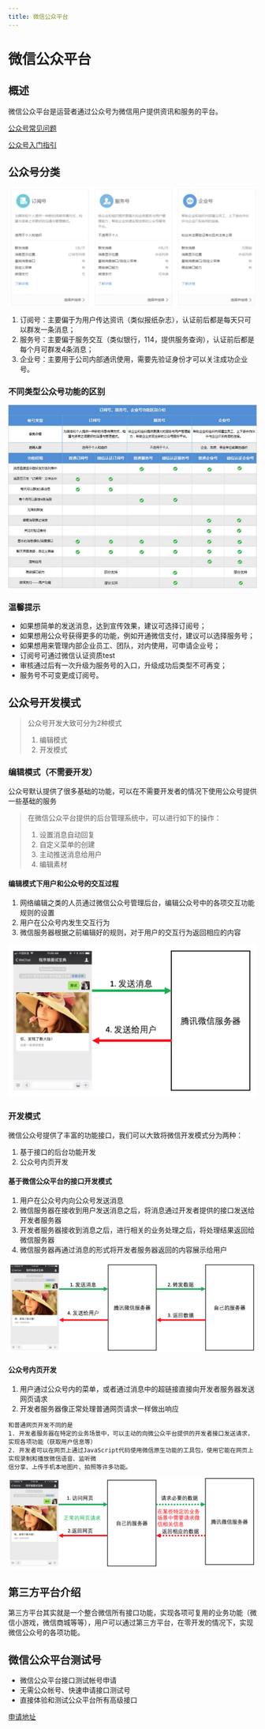 ```yaml
---
title: 微信公众平台
---
```


# 微信公众平台

## 概述

<p class="tip">微信公众平台是运营者通过公众号为微信用户提供资讯和服务的平台。</p>

[公众号常见问题](http://kf.qq.com/product/weixinmp.html#hid=97)

[公众号入门指引](https://mp.weixin.qq.com/wiki?t=resource/res_main&id=mp1472017492_58YV5)

## 公众号分类


![公众号类型](./images/公众号类型.png)

1. 订阅号：主要偏于为用户传达资讯（类似报纸杂志），认证前后都是每天只可以群发一条消息；
1. 服务号：主要偏于服务交互（类似银行，114，提供服务查询），认证前后都是每个月可群发4条消息；
1. 企业号：主要用于公司内部通讯使用，需要先验证身份才可以关注成功企业号。

### 不同类型公众号功能的区别

![公众号区别介绍](./images/yewujieshao.jpg)

### 温馨提示

* 如果想简单的发送消息，达到宣传效果，建议可选择订阅号；
* 如果想用公众号获得更多的功能，例如开通微信支付，建议可以选择服务号；
* 如果想用来管理内部企业员工、团队，对内使用，可申请企业号；
* 订阅号可通过微信认证资质test
* 审核通过后有一次升级为服务号的入口，升级成功后类型不可再变；
* 服务号不可变更成订阅号。

## 公众号开发模式

> 公众号开发大致可分为2种模式
> 1. 编辑模式
> 2. 开发模式

### 编辑模式（不需要开发）

公众号默认提供了很多基础的功能，可以在不需要开发者的情况下使用公众号提供一些基础的服务
>在微信公众平台提供的后台管理系统中，可以进行如下的操作：
>1. 设置消息自动回复
>2. 自定义菜单的创建
>3. 主动推送消息给用户
>4. 编辑素材

#### 编辑模式下用户和公众号的交互过程

1. 网络编辑之类的人员通过微信公众号管理后台，编辑公众号中的各项交互功能规则的设置
2. 用户在公众号内发生交互行为
3. 微信服务器根据之前编辑好的规则，对于用户的交互行为返回相应的内容

![公众号开发](./images/微信公众号模式1.png )

### 开发模式

微信公众号提供了丰富的功能接口，我们可以大致将微信开发模式分为两种：
1. 基于接口的后台功能开发
2. 公众号内页开发

#### 基于微信公众平台的接口开发模式

1. 用户在公众号内向公众号发送消息
2. 微信服务器在接收到用户发送消息之后，将消息通过开发者提供的接口发送给开发者服务器
3. 开发者服务器接收到消息之后，进行相关的业务处理之后，将处理结果返回给微信服务器
4. 微信服务器再通过消息的形式将开发者服务器返回的内容展示给用户

![公众号开发](./images/微信公众号模式2.png)

#### 公众号内页开发

1. 用户通过公众号内的菜单，或者通过消息中的超链接直接向开发者服务器发送网页请求
2. 开发者服务器像正常处理普通网页请求一样做出响应

```text
和普通网页开发不同的是
1. 开发者服务器在特定的业务场景中，可以主动的向微公众平台提供的开发者接口发送请求，实现各项功能（获取用户信息等）
2. 开发者可以在网页上通过JavaScript代码使用微信原生功能的工具包，使用它能在网页上实现录制和播放微信语音、监听微
信分享、上传手机本地图片、拍照等许多功能。
```

![公众号开发](./images/微信公众号模式3.png)


## 第三方平台介绍

第三方平台其实就是一个整合微信所有接口功能，实现各项可复用的业务功能（微信小游戏，微信商城等等），用户可以通过第三方平台，在零开发的情况下，实现微信公众号的各项功能。


## 微信公众平台测试号

* 微信公众平台接口测试帐号申请
* 无需公众帐号、快速申请接口测试号
* 直接体验和测试公众平台所有高级接口

[申请地址](https://mp.weixin.qq.com/debug/cgi-bin/sandbox?t=sandbox/login)